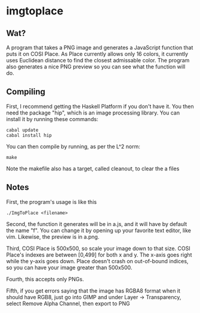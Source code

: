 # imgtoplace

## Wat?

A program that takes a PNG image and generates a JavaScript function that puts it on COSI Place. As Place currently allows only 16 colors, it currently uses Euclidean distance to find the closest admissable color. The program also generates a nice PNG preview so you can see what the function will do.

## Compiling

First, I recommend getting the Haskell Platform if you don't have it. You then need the package "hip", which is an image processing library. You can install it by running these commands:

```
cabal update
cabal install hip
```

You can then compile by running, as per the L^2 norm:

```
make
```

Note the makefile also has a target, called cleanout, to clear the a files

## Notes

First, the program's usage is like this

```
./ImgToPlace <filename>
```

Second, the function it generates will be in a.js, and it will have by default the name "f". You can change it by opening up your favorite text editor, like vim. Likewise, the preview is in a.png. 

Third, COSI Place is 500x500, so scale your image down to that size. COSI Place's indexes are between [0,499] for both x and y. The x-axis goes right while the y-axis goes down. Place doesn't crash on out-of-bound indices, so you can have your image greater than 500x500.

Fourth, this accepts only PNGs.

Fifth, if you get errors saying that the image has RGBA8 format when it should have RGB8, just go into GIMP and under Layer -> Transparency, select Remove Alpha Channel, then export to PNG

